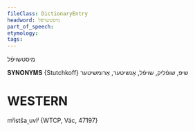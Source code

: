 ```yaml
---
fileClass: DictionaryEntry
headword: מיסטשויפֿל
part_of_speech: 
etymology: 
tags: 
---
```

מיסטשויפֿל

𝐒𝐘𝐍𝐎𝐍𝐘𝐌𝐒 {Stutchkoff}
שיפּ, שופֿליק, שויפֿל, אָנשיטער, אַרומשיטער

WESTERN
========

mʲístša˰uvlʲ {WTCP, Vác, 47197}
